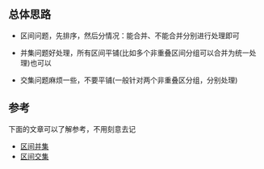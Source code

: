 ## 总体思路
- 区间问题，先排序，然后分情况：能合并、不能合并分别进行处理即可

- 并集问题好处理，所有区间平铺(比如多个非重叠区间分组可以合并为统一处理)也可以
- 交集问题麻烦一些，不要平铺(一般针对两个非重叠区分组，分别处理)




## 参考
下面的文章可以了解参考，不用刻意去记

- [区间并集](https://labuladong.gitbook.io/algo/suan-fa-si-wei-xi-lie/qu-jian-tiao-du-wen-ti-zhi-qu-jian-he-bing)
- [区间交集](https://labuladong.gitbook.io/algo/suan-fa-si-wei-xi-lie/qu-jian-jiao-ji-wen-ti)
